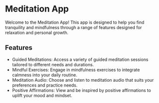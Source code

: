 # Meditation App
Welcome to the Meditation App! This app is designed to help you find tranquility and mindfulness through a range of features designed for relaxation and personal growth.

## Features
* Guided Meditations: Access a variety of guided meditation sessions tailored to different needs and durations.
* Mindful Exercises: Engage in mindfulness exercises to integrate calmness into your daily routine.
* Meditation Audio: Choose and listen to meditation audio that suits your preferences and practice needs.
* Positive Affirmations: View and be inspired by positive affirmations to uplift your mood and mindset.
